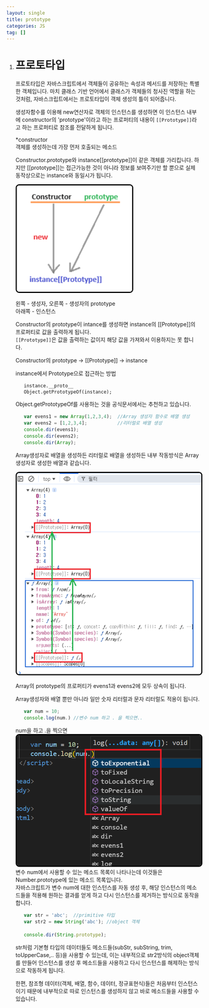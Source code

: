 ```yaml
---
layout: single
title: prototype
categories: JS
tag: []
---
```

 
1. # 프로토타입
   프로토타입은 자바스크립트에서 객체들이 공유하는 속성과 메서드를 저장하는 특별한 객체입니다. 마치 클래스 기반 언어에서 클래스가 객체들의 청사진 역할을 하는 것처럼, 자바스크립트에서는 프로토타입이 객체 생성의 틀이 되어줍니다.   

   생성자함수를 이용해 new연산자로 객체의 인스턴스를 생성하면 이 인스턴스 내부에 constructor의 'prototype'이라고 하는 프로퍼티의 내용이 `[[Prototype]]`라고 하는 프로퍼티로 참조를 전달하게 됩니다.   

   *constructor   
   객체를 생성하는데 가장 먼저 호출되는 메소드   
   
   Constructor.prototype와 instance[[prototype]]이 같은 객체를 가리킵니다. 하지만 [[prototype]]는 접근가능한 것이 아니라 정보를 보여주기만 할 뿐으로 실제 동작상으로는 instance와 동일시가 됩니다.   
  
    <img src="../../imgs/js/constructor.png" style="border:3px solid black;border-radius:9px;width:300px">   

   왼쪽 - 생성자, 오른쪽 - 생성자의 prototype   
   아래쪽 - 인스턴스   

   Constructor의 prototype이 intance를 생성하면 instance의 [[Prototype]]의 프로퍼티로 값을 출력하게 됩니다.   
   `[[Prototype]]`은 값을 출력하는 값이지 해당 값을 가져와서 이용하지는 못 합니다.   

   Constructor의 prototype -> [[Prototype]] -> instance   

   instance에서 Prototype으로 접근하는 방법   
   ```
      instance.__proto__
      Object.getPrototypeOf(instance);
   ```   
   Object.getPrototypeOf를 사용하는 것을 공식문서에서는 추천하고 있습니다.   
   
   ```js
      var evens1 = new Array(1,2,3,4);  //Array 생성자 함수로 배열 생성
      var evens2 = [1,2,3,4];           //리터럴로 배열 생성
      console.dir(evens1);
      console.dir(evens2);
      console.dir(Array);
   ```   
   Array생성자로 배열을 생성하든 리터럴로 배열을 생성하든 내부 작동방식은 Array생성자로 생성한 배열과 같습니다.   

   <img src="../../imgs/JS/array_proto.png" style="border:3px solid black;border-radius:9px;width:600px">   

   Array의 prototype의 프로퍼티가 evens1과 evens2에 모두 상속이 됩니다.   

   Array생성자와 배열 뿐만 아니라 일만 숫자 리터럴과 문자 리터럴도 적용이 됩니다.

   ```js
      var num = 10;
      console.log(num.) //변수 num 하고 . 을 찍으면..
   ```   
   num을 하고 .을 찍으면   
   <img src="../../imgs/JS/number_proto.png" style="border:3px solid black;border-radius:9px;width:500px">    
   변수 num에서 사용할 수 있는 메소드 목록이 나타나는데 이것들은 Number.prototype에 있는 메소드 목록입니다.   
   자바스크립트가 변수 num에 대한 인스턴스를 자동 생성 후, 해당 인스턴스의 메소드들을 적용해 원하는 결과를 얻게 하고 다시 인스턴스를 제거하는 방식으로 동작을 합니다.   

   ```js
      var str = 'abc';  //primitive 타입
      var str2 = new String('abc'); //object 객체
      
      console.dir(String.prototype);
   ```   
   str처럼 기본형 타입의 데이터들도 메소드들(subStr, subString, trim, toUpperCase,.. 등)을 사용할 수 있는데, 이는 내부적으로 str2방식의 object객체를 만들어 인스턴스를 생성 후 메소드들을 사용하고 다시 인스턴스를 해제하는 방식으로 작동하게 됩니다.   

   한편, 참조형 데이터(객체, 배열, 함수, 데이터, 정규표현식)들은 처음부터 인스턴스이기 때문에 내부적으로 따로 인스턴스를 생성하지 않고 바로 메소드들을 사용할 수 있습니다.   

   
